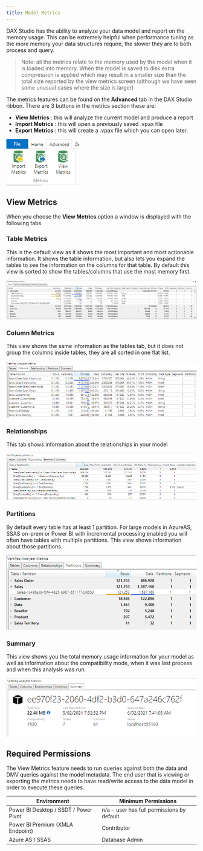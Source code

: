 ```yaml
---
title: Model Metrics
---
```


DAX Studio has the ability to analyze your data model and report on the memory usage. This can be extremely helpful when performance tuning as the more memory your data structures require, the slower they are to both process and query.

> Note: all the metrics relate to the memory used by the model when it is loaded into memory. When the model is saved to disk extra compression is applied which may result in a smaller size than the total size reported by the view metrics screen (although we have seen some unusual cases where the size is larger)

The metrics features can be found on the **Advanced** tab in the DAX Studio ribbon. There are 3 buttons in the metrics section these are:

* **View Metrics** : this will analyze the current model and produce a report
* **Import Metrics** : this will open a previously saved .vpax file
* **Export Metrics** : this will create a .vpax file which you can open later.

![](model-metrics-menu.png)

## View Metrics

When you choose the **View Metrics** option a window is displayed with the following tabs

### Table Metrics

This is the default view as it shows the most important and most actionable information. It shows the table information, but also lets you expand the tables to see the information on the columns for that table. By default this view is sorted to show the tables/columns that use the most memory first.

![](table-metrics.png)

### Column Metrics

This view shows the same information as the tables tab, but it does not group the columns inside tables, they are all sorted in one flat list. 

![](column-metrics.png)

### Relationships

This tab shows information about the relationships in your model

![](relationship-metrics.png)

### Partitions

By default every table has at least 1 partition. For large models in AzureAS, SSAS on-prem or Power BI with incremental processing enabled you will often have tables with multiple partitions. This view shows information about those partitions.

![](partition-metrics.png)

### Summary

This view shows you the total memory usage information for your model as well as information about the compatibility mode, when it was last process and when this analysis was run.

![](summary-metrics.png)

## Required Permissions

The View Metrics feature needs to run queries against both the data and DMV queries against the model metadata. The end user that is viewing or exporting the metrics needs to have read/write access to the data model in order to execute these queries.

| Environment | Minimum Permissions | 
| --- | --- | 
| Power BI Desktop / SSDT / Power Pivot | n/a - user has full permissions by default |
| Power BI Premium (XMLA Endpoint) | Contributor | 
| Azure AS / SSAS | Database Admin | 
